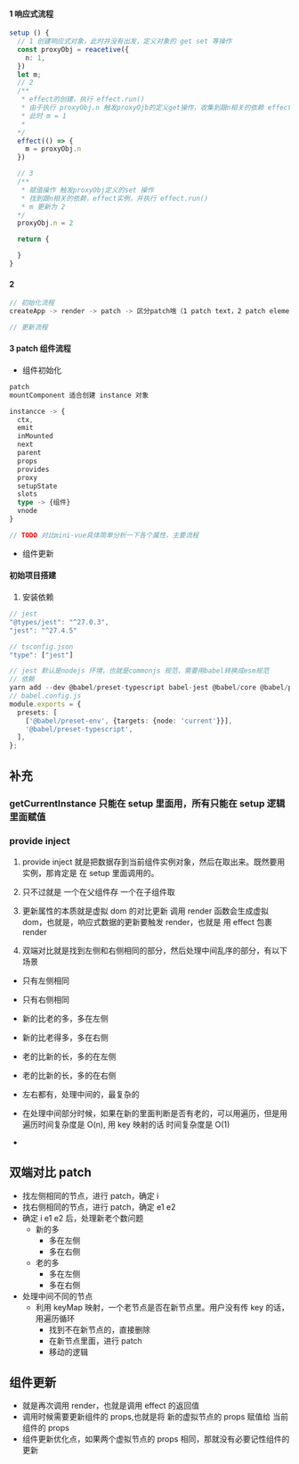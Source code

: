 #### 1 响应式流程

```typescript
setup () {
  // 1 创建响应式对象，此时并没有出发，定义对象的 get set 等操作
  const proxyObj = reacetive({
    n: 1,
  })
  let m;
  // 2
  /**
   * effect的创建，执行 effect.run()
   * 由于执行 proxyObj.n 触发proxyOjb的定义get操作，收集到跟n相关的依赖 effect实例，
   * 此时 m = 1
   *
  */
  effect(() => {
    m = proxyObj.n
  })

  // 3
  /**
   * 赋值操作 触发proxyObj定义的set 操作
   * 找到跟n相关的依赖，effect实例，并执行 effect.run()
   * m 更新为 2
  */
  proxyObj.n = 2

  return {

  }
}
```

#### 2

```typescript
// 初始化流程
createApp -> render -> patch -> 区分patch啥（1 patch text，2 patch element，3 patch component）

// 更新流程

```

#### 3 patch 组件流程

- 组件初始化

```typescript
patch
mountComponent 适合创建 instance 对象

instancce -> {
  ctx,
  emit
  inMounted
  next
  parent
  props
  provides
  proxy
  setupState
  slots
  type -> {组件}
  vnode
}

// TODO 对比mini-vue具体简单分析一下各个属性，主要流程
```

- 组件更新

#### 初始项目搭建

1. 安装依赖

```typescript
// jest
"@types/jest": "^27.0.3",
"jest": "^27.4.5"

// tsconfig.json
"type": ["jest"]

// jest 默认是nodejs 环境，也就是commonjs 规范，需要用babel转换成esm规范
// 依赖
yarn add --dev @babel/preset-typescript babel-jest @babel/core @babel/preset-env
// babel.config.js
module.exports = {
  presets: [
    ['@babel/preset-env', {targets: {node: 'current'}}],
    '@babel/preset-typescript',
  ],
};
```

## 补充

### getCurrentInstance 只能在 setup 里面用，所有只能在 setup 逻辑里面赋值

### provide inject

1. provide inject 就是把数据存到当前组件实例对象，然后在取出来。既然要用实例，那肯定是 在 setup 里面调用的。
2. 只不过就是 一个在父组件存 一个在子组件取

3. 更新属性的本质就是虚拟 dom 的对比更新
   调用 render 函数会生成虚拟 dom，也就是，响应式数据的更新要触发 render，也就是 用 effect 包裹 render

4. 双端对比就是找到左侧和右侧相同的部分，然后处理中间乱序的部分，有以下场景

- 只有左侧相同
- 只有右侧相同
- 新的比老的多，多在左侧
- 新的比老得多，多在右侧
- 老的比新的长，多的在左侧
- 老的比新的长，多的在右侧
- 左右都有，处理中间的，最复杂的

- 在处理中间部分时候，如果在新的里面判断是否有老的，可以用遍历，但是用遍历时间复杂度是 O(n), 用 key 映射的话 时间复杂度是 O(1)
-

## 双端对比 patch

- 找左侧相同的节点，进行 patch，确定 i
- 找右侧相同的节点，进行 patch，确定 e1 e2
- 确定 i e1 e2 后，处理新老个数问题
  - 新的多
    - 多在左侧
    - 多在右侧
  - 老的多
    - 多在左侧
    - 多在右侧
- 处理中间不同的节点
  - 利用 keyMap 映射，一个老节点是否在新节点里。用户没有传 key 的话，用遍历循环
    - 找到不在新节点的，直接删除
    - 在新节点里面，进行 patch
    - 移动的逻辑

## 组件更新

- 就是再次调用 render，也就是调用 effect 的返回值
- 调用时候需要更新组件的 props,也就是将 新的虚拟节点的 props 赋值给 当前组件的 props
- 组件更新优化点，如果两个虚拟节点的 props 相同，那就没有必要记性组件的更新
